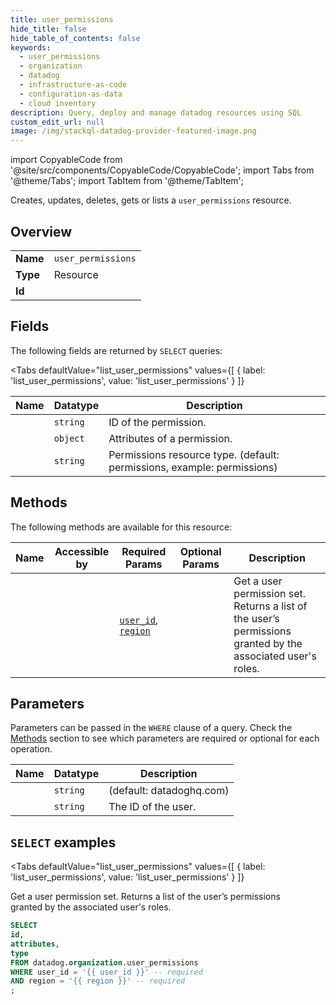 ```yaml
--- 
title: user_permissions
hide_title: false
hide_table_of_contents: false
keywords:
  - user_permissions
  - organization
  - datadog
  - infrastructure-as-code
  - configuration-as-data
  - cloud inventory
description: Query, deploy and manage datadog resources using SQL
custom_edit_url: null
image: /img/stackql-datadog-provider-featured-image.png
---
```


import CopyableCode from '@site/src/components/CopyableCode/CopyableCode';
import Tabs from '@theme/Tabs';
import TabItem from '@theme/TabItem';

Creates, updates, deletes, gets or lists a <code>user_permissions</code> resource.

## Overview
<table><tbody>
<tr><td><b>Name</b></td><td><code>user_permissions</code></td></tr>
<tr><td><b>Type</b></td><td>Resource</td></tr>
<tr><td><b>Id</b></td><td><CopyableCode code="datadog.organization.user_permissions" /></td></tr>
</tbody></table>

## Fields

The following fields are returned by `SELECT` queries:

<Tabs
    defaultValue="list_user_permissions"
    values={[
        { label: 'list_user_permissions', value: 'list_user_permissions' }
    ]}
>
<TabItem value="list_user_permissions">

<table>
<thead>
    <tr>
    <th>Name</th>
    <th>Datatype</th>
    <th>Description</th>
    </tr>
</thead>
<tbody>
<tr>
    <td><CopyableCode code="id" /></td>
    <td><code>string</code></td>
    <td>ID of the permission.</td>
</tr>
<tr>
    <td><CopyableCode code="attributes" /></td>
    <td><code>object</code></td>
    <td>Attributes of a permission.</td>
</tr>
<tr>
    <td><CopyableCode code="type" /></td>
    <td><code>string</code></td>
    <td>Permissions resource type. (default: permissions, example: permissions)</td>
</tr>
</tbody>
</table>
</TabItem>
</Tabs>

## Methods

The following methods are available for this resource:

<table>
<thead>
    <tr>
    <th>Name</th>
    <th>Accessible by</th>
    <th>Required Params</th>
    <th>Optional Params</th>
    <th>Description</th>
    </tr>
</thead>
<tbody>
<tr>
    <td><a href="#list_user_permissions"><CopyableCode code="list_user_permissions" /></a></td>
    <td><CopyableCode code="select" /></td>
    <td><a href="#parameter-user_id"><code>user_id</code></a>, <a href="#parameter-region"><code>region</code></a></td>
    <td></td>
    <td>Get a user permission set. Returns a list of the user’s permissions<br />granted by the associated user's roles.</td>
</tr>
</tbody>
</table>

## Parameters

Parameters can be passed in the `WHERE` clause of a query. Check the [Methods](#methods) section to see which parameters are required or optional for each operation.

<table>
<thead>
    <tr>
    <th>Name</th>
    <th>Datatype</th>
    <th>Description</th>
    </tr>
</thead>
<tbody>
<tr id="parameter-region">
    <td><CopyableCode code="region" /></td>
    <td><code>string</code></td>
    <td>(default: datadoghq.com)</td>
</tr>
<tr id="parameter-user_id">
    <td><CopyableCode code="user_id" /></td>
    <td><code>string</code></td>
    <td>The ID of the user.</td>
</tr>
</tbody>
</table>

## `SELECT` examples

<Tabs
    defaultValue="list_user_permissions"
    values={[
        { label: 'list_user_permissions', value: 'list_user_permissions' }
    ]}
>
<TabItem value="list_user_permissions">

Get a user permission set. Returns a list of the user’s permissions<br />granted by the associated user's roles.

```sql
SELECT
id,
attributes,
type
FROM datadog.organization.user_permissions
WHERE user_id = '{{ user_id }}' -- required
AND region = '{{ region }}' -- required
;
```
</TabItem>
</Tabs>
